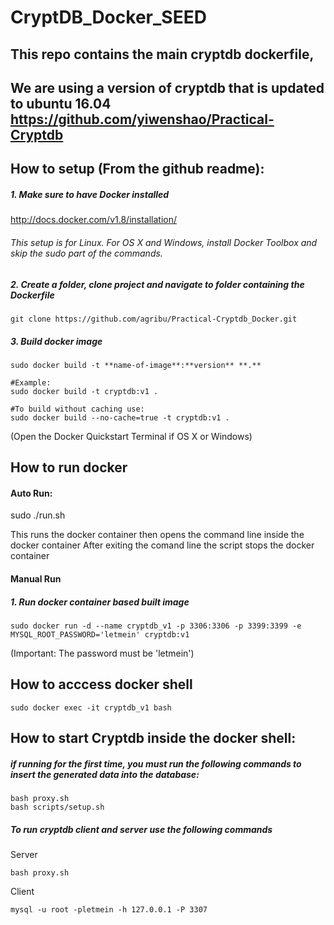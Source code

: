 # CryptDB_Docker_SEED

## This repo contains the main cryptdb dockerfile, 
## We are using a version of cryptdb that is updated to ubuntu 16.04 https://github.com/yiwenshao/Practical-Cryptdb

## How to setup (From the github readme):

##### 1. Make sure to have Docker installed

http://docs.docker.com/v1.8/installation/

###### This setup is for Linux. For OS X and Windows, install Docker Toolbox and skip the sudo part of the commands.

##### 2. Create a folder, clone project and navigate to folder containing the Dockerfile

    git clone https://github.com/agribu/Practical-Cryptdb_Docker.git

##### 3. Build docker image

    sudo docker build -t **name-of-image**:**version** **.**

    #Example:
    sudo docker build -t cryptdb:v1 .
    
    #To build without caching use:
    sudo docker build --no-cache=true -t cryptdb:v1 .

(Open the Docker Quickstart Terminal if OS X or Windows)

## How to run docker

#### Auto Run:

sudo ./run.sh

This runs the docker container then opens the command line inside the docker container
After exiting the comand line the script stops the docker container

#### Manual Run

##### 1. Run docker container based built image

    sudo docker run -d --name cryptdb_v1 -p 3306:3306 -p 3399:3399 -e MYSQL_ROOT_PASSWORD='letmein' cryptdb:v1

(Important: The password must be 'letmein')

## How to acccess docker shell

    sudo docker exec -it cryptdb_v1 bash

## How to start Cryptdb inside the docker shell:

##### if running for the first time, you must run the following commands to insert the generated data into the database:

```
bash proxy.sh
bash scripts/setup.sh
```
##### To run cryptdb client and server use the following commands
Server
```
bash proxy.sh
```
Client
```
mysql -u root -pletmein -h 127.0.0.1 -P 3307
```
